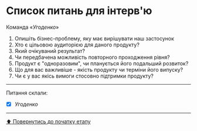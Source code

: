 # Список питань для інтерв'ю
Команда «*Угоденко*»

1. Опишіть бізнес-проблему, яку має вирішувати наш застосунок
2. Хто є цільовою аудиторією для даного продукту?
3. Який очікуваний результат?
4. Чи передбачена можливість повторного проходження рівня?
5. Продукт є "одноразовим", чи планується його подальший розвиток?
6. Що для вас важливіше - якість продукту чи терміни його випуску?
7. Чи є у вас якісь вимоги стосовно підтримки продукту?

---
Питання склали:			

- [x] *Угоденко*


---
[:arrow_up: Повернутись до початку етапу](/docs/1.Envisioning/README.md)
